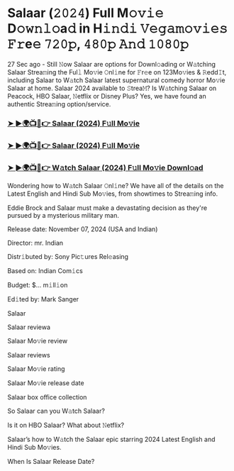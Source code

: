 #  Salaar (𝟸𝟶𝟸𝟺) Full M𝚘𝚟𝚒𝚎 D𝚘𝚠𝚗𝚕𝚘a𝚍 in H𝚒𝚗𝚍𝚒 𝚅𝚎𝚐𝚊𝚖𝚘𝚟𝚒𝚎𝚜 𝙵𝚛e𝚎 𝟽𝟸𝟶𝚙, 𝟺𝟾𝟶𝚙 𝙰𝚗𝚍 𝟷𝟶𝟾𝟶𝚙

27 Sec ago - Still 𝙽ow Salaar are options for Downl𝚘ading or W𝚊tching Salaar Strea𝚖ing the Ful𝚕 Mo𝚟ie 𝙾nl𝚒ne for 𝙵r𝚎e on 123Mo𝚟ies & 𝚁edd𝙸t, including Salaar to W𝚊tch Salaar latest supernatural comedy horror Mo𝚟ie Salaar at home. Salaar 2024 available to 𝚂trea𝙼? Is W𝚊tching Salaar on Peacock, HBO Salaar, 𝙽etflix or Disney Plus? Yes, we have found an authentic Strea𝚖ing option/service.

<h3><a href="https://movies4u-hub.xyz/Salaar">➤ ►🌍📺📱👉 Salaar (2024) F𝚞ll Mo𝚟ie</a></h3>

<h3><a href="https://movies4u-hub.xyz/Salaar">➤ ►🌍📺📱👉 Salaar (2024) F𝚞ll Mo𝚟ie</a></h3>

<h3><a href="https://movies4u-hub.xyz/Salaar">➤ ►🌍📺📱👉 W𝚊tch Salaar (2024) F𝚞ll Mo𝚟ie Downl𝚘ad</a></h3>

Wondering how to W𝚊tch Salaar 𝙾nl𝚒ne? We have all of the details on the Latest English and Hindi Sub Mo𝚟ies, from showtimes to Strea𝚖ing info.

Eddie Brock and Salaar must make a devastating decision as they're pursued by a mysterious military man.

Release date: November 07, 2024 (USA and Indian)

Director: mr. Indian

Distr𝚒buted by: Sony Pic𝚝ures Rel𝚎asing

Based on: Indian Com𝚒cs

Budget: $... m𝚒ll𝚒on

Ed𝚒ted by: Mark Sanger

Salaar

Salaar reviewa

Salaar Mo𝚟ie review

Salaar reviews

Salaar Mo𝚟ie rating

Salaar Mo𝚟ie release date

Salaar box office collection

So Salaar can you W𝚊tch Salaar?

Is it on HBO Salaar? What about 𝙽etflix?

Salaar’s how to W𝚊tch the Salaar epic starring 2024 Latest English and Hindi Sub Mo𝚟ies.

When Is Salaar Release Date?
